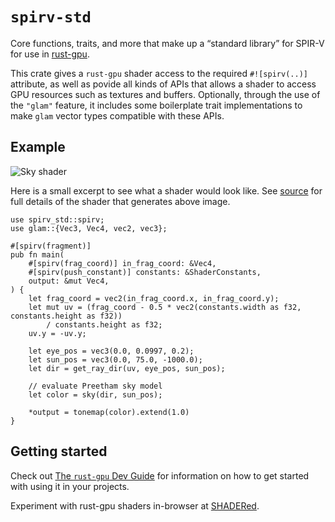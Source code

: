 # `spirv-std`

Core functions, traits, and more that make up a “standard library” for SPIR-V for use in [rust-gpu](https://github.com/rust-gpu/rust-gpu#readme).

This crate gives a `rust-gpu` shader access to the required `#![spirv(..)]` attribute, as well as povide all kinds of APIs that allows a shader to access GPU resources such as textures and buffers. Optionally, through the use of the `"glam"` feature, it includes some boilerplate trait implementations to make `glam` vector types compatible with these APIs.

## Example

![Sky shader](https://github.com/rust-gpu/rust-gpu/raw/b12a2f3f6a54bc841d05a9224bc577909d519228/docs/assets/sky.jpg)

Here is a small excerpt to see what a shader would look like. See [source][source] for full details of the shader that generates above image.

```rust,ignore
use spirv_std::spirv;
use glam::{Vec3, Vec4, vec2, vec3};

#[spirv(fragment)]
pub fn main(
    #[spirv(frag_coord)] in_frag_coord: &Vec4,
    #[spirv(push_constant)] constants: &ShaderConstants,
    output: &mut Vec4,
) {
    let frag_coord = vec2(in_frag_coord.x, in_frag_coord.y);
    let mut uv = (frag_coord - 0.5 * vec2(constants.width as f32, constants.height as f32))
        / constants.height as f32;
    uv.y = -uv.y;

    let eye_pos = vec3(0.0, 0.0997, 0.2);
    let sun_pos = vec3(0.0, 75.0, -1000.0);
    let dir = get_ray_dir(uv, eye_pos, sun_pos);

    // evaluate Preetham sky model
    let color = sky(dir, sun_pos);

    *output = tonemap(color).extend(1.0)
}
```

## Getting started

Check out [The `rust-gpu` Dev Guide][gpu-guide] for information on how to get started with using it in your projects.

Experiment with rust-gpu shaders in-browser at [SHADERed][shadered].

[migration]: https://github.com/EmbarkStudios/rust-gpu/blob/097ba40bedd74eeaa296e719ef7e41f2d3d76c23/docs/src/migration-to-register-tool.md
[source]: https://github.com/EmbarkStudios/rust-gpu/blob/69cb69d28f1e64420ee31ade5e7dffb7c5621e89/examples/shaders/sky-shader/src/lib.rs
[gpu-guide]: https://rust-gpu.github.io/rust-gpu/book/
[shadered]: https://shadered.org/shaders?language=rust&sort=hot
